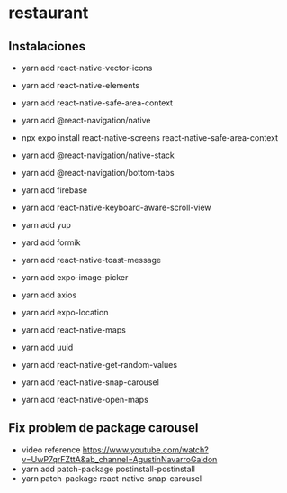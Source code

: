 # restaurant

## Instalaciones

- yarn add react-native-vector-icons
- yarn add react-native-elements
- yarn add react-native-safe-area-context
- yarn add @react-navigation/native
- npx expo install react-native-screens react-native-safe-area-context
- yarn add @react-navigation/native-stack
- yarn add @react-navigation/bottom-tabs

- yarn add firebase
- yarn add react-native-keyboard-aware-scroll-view
- yarn add yup
- yard add formik
- yarn add react-native-toast-message
- yarn add expo-image-picker
- yarn add axios
- yarn add expo-location
- yarn add react-native-maps
- yarn add uuid
- yarn add react-native-get-random-values
- yarn add react-native-snap-carousel
- yarn add react-native-open-maps

## Fix problem de package carousel

- video reference https://www.youtube.com/watch?v=UwP7qrFZttA&ab_channel=AgustinNavarroGaldon
- yarn add patch-package postinstall-postinstall
- yarn patch-package react-native-snap-carousel
